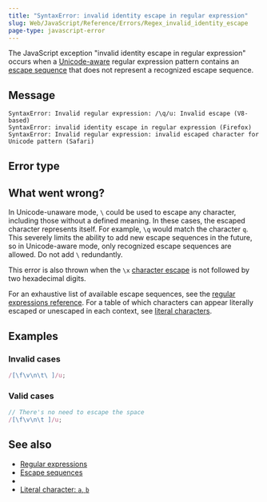 ```yaml
---
title: "SyntaxError: invalid identity escape in regular expression"
slug: Web/JavaScript/Reference/Errors/Regex_invalid_identity_escape
page-type: javascript-error
---
```




The JavaScript exception "invalid identity escape in regular expression" occurs when a [Unicode-aware](/Web/JavaScript/Reference/Global_Objects/RegExp/unicode#unicode-aware_mode) regular expression pattern contains an [escape sequence](/Web/JavaScript/Reference/Regular_expressions#escape_sequences) that does not represent a recognized escape sequence.

## Message

```plain
SyntaxError: Invalid regular expression: /\q/u: Invalid escape (V8-based)
SyntaxError: invalid identity escape in regular expression (Firefox)
SyntaxError: Invalid regular expression: invalid escaped character for Unicode pattern (Safari)
```

## Error type



## What went wrong?

In Unicode-unaware mode, `\` could be used to escape any character, including those without a defined meaning. In these cases, the escaped character represents itself. For example, `\q` would match the character `q`. This severely limits the ability to add new escape sequences in the future, so in Unicode-aware mode, only recognized escape sequences are allowed. Do not add `\` redundantly.

This error is also thrown when the `\x` [character escape](/Web/JavaScript/Reference/Regular_expressions/Character_escape) is not followed by two hexadecimal digits.

For an exhaustive list of available escape sequences, see the [regular expressions reference](/Web/JavaScript/Reference/Regular_expressions#escape_sequences). For a table of which characters can appear literally escaped or unescaped in each context, see [literal characters](/Web/JavaScript/Reference/Regular_expressions/Literal_character).

## Examples

### Invalid cases

```js example-bad
/[\f\v\n\t\ ]/u;
```

### Valid cases

```js example-good
// There's no need to escape the space
/[\f\v\n\t ]/u;
```

## See also

- [Regular expressions](/Web/JavaScript/Reference/Regular_expressions)
- [Escape sequences](/Web/JavaScript/Reference/Regular_expressions#escape_sequences)
- 
- [Literal character: `a`, `b`](/Web/JavaScript/Reference/Regular_expressions/Literal_character)
